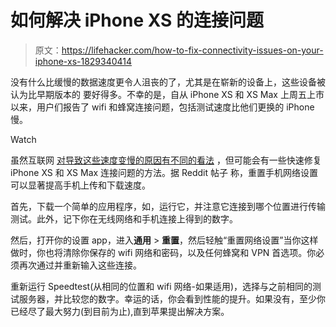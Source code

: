 # 如何解决 iPhone XS 的连接问题

> 原文：<https://lifehacker.com/how-to-fix-connectivity-issues-on-your-iphone-xs-1829340414>

没有什么比缓慢的数据速度更令人沮丧的了，尤其是在崭新的设备上，这些设备被认为比早期版本的 要好得多。不幸的是，自从 iPhone XS 和 XS Max 上周五上市以来，用户们报告了 wifi 和蜂窝连接问题，包括测试速度比他们更换的 iPhone 慢。

Watch

虽然互联网 [对导致这些速度变慢的原因有不同的看法](https://www.zdnet.com/article/new-apple-connection-problem-iphone-xs-users-report-subpar-cell-and-wi-fi-reception/) ，但可能会有一些快速修复 iPhone XS 和 XS Max 连接问题的方法。据 Reddit 帖子 称，重置手机网络设置可以显著提高手机上传和下载速度。

首先，下载一个简单的应用程序，如，运行它，并注意它连接到哪个位置进行传输测试。此外，记下你在无线网络和手机连接上得到的数字。

然后，打开你的设置 app，进入**通用** > **重置**，然后轻触“重置网络设置”当你这样做时，你也将清除你保存的 wifi 网络和密码，以及任何蜂窝和 VPN 首选项。你必须再次通过并重新输入这些连接。

重新运行 Speedtest(从相同的位置和 wifi 网络-如果适用)，选择与之前相同的测试服务器，并比较您的数字。幸运的话，你会看到性能的提升。如果没有，至少你已经尽了最大努力(到目前为止),直到苹果提出解决方案。